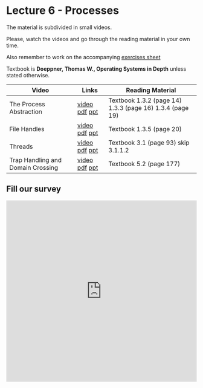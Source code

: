 # Lecture 6 - Processes

The material is subdivided in small videos.

Please, watch the videos and go through the reading material in your own time.

Also remember to work on the accompanying [exercises sheet](../exercises/EXERCISES6.html)

Textbook is **Doeppner, Thomas W., Operating Systems in Depth** unless stated otherwise.

| Video                   | Links                     |        Reading Material                                                                                                                                                                                      |
|-------------------------|---------------------------|----------------------------------------------------------------------------------------------------------------------------------------------------------------------------------------------|
| The Process Abstraction | [video]() [pdf]() [ppt]() | Textbook 1.3.2 (page 14) 1.3.3 (page 16) 1.3.4 (page 19) |
| File Handles | [video]() [pdf]() [ppt]() | Textbook 1.3.5 (page 20) |
| Threads | [video]() [pdf]() [ppt]() | Textbook 3.1 (page 93) skip 3.1.1.2  |
| Trap Handling and Domain Crossing | [video]() [pdf]() [ppt]() | Textbook 5.2 (page 177) |

## Fill our survey

<iframe width="640px" height= "480px" src= "https://forms.office.com/Pages/ResponsePage.aspx?id=MH_ksn3NTkql2rGM8aQVG5N9pWWUNd5Khd6GR62JgsZUQjhUWlZOQ1c2V1A5WExWU0hUVjdZMldBSC4u&embed=true" frameborder= "0" marginwidth= "0" marginheight= "0" style= "border: none; max-width:100%; max-height:100vh" allowfullscreen webkitallowfullscreen mozallowfullscreen msallowfullscreen> </iframe>
